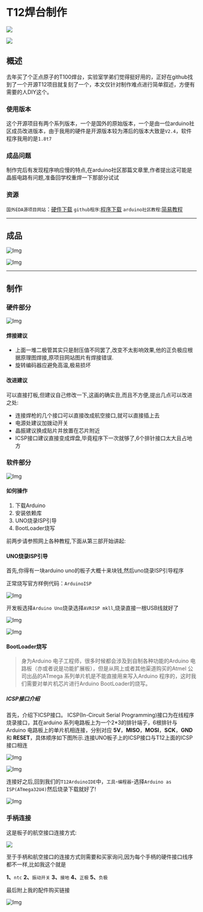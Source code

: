 # T12焊台制作
![](https://img.shields.io/badge/%E8%8F%9C%E9%B8%A1-%E7%A8%8B%E5%BA%8F%E5%91%98-blue#id=igv1F&originHeight=20&originWidth=76&originalType=binary&status=done&style=none)

![](https://img.shields.io/badge/T12%E7%84%8A%E5%8F%B0-V1.0-red#id=o1R4H&originHeight=20&originWidth=88&originalType=binary&status=done&style=none)

## 概述

去年买了个正点原子的T100焊台，实验室学弟们觉得挺好用的，正好在github找到了一个开源T12项目就复刻了一个，本文仅针对制作难点进行简单叙述，方便有需要的人DIY这个。

### 使用版本

这个开源项目有两个系列版本，一个是国外的原始版本，一个是由一位arduino社区成员改进版本，由于我用的硬件是开源版本较为滞后的版本大致是`V2.4`，软件程序我用的是`1.8t7`

### 成品问题

制作完后有发现程序响应慢的特点,在arduino社区那篇文章里,作者提出这可能是晶振电路有问题,准备回学校重焊一下那部分试试

### 资源

`国外EDA源项目网站`：[硬件下载](https://easyeda.com/wagiminator/z-solderingstation-smd-v2)
`github程序`:[程序下载](https://github.com/wagiminator/ATmega-Soldering-Station)
`arduino社区教程`:[简易教程](https://www.arduino.cn/forum.php?mod=viewthread&tid=100378&highlight=%E7%84%8A%E5%8F%B0)

---

## 成品


![Img](https://imgpool.protodrive.xyz/img/yank-note-picgo-img-20220620153809.png)


![Img](https://imgpool.protodrive.xyz/img/yank-note-picgo-img-20220620153816.png)

---

## 制作

### 硬件部分


![Img](https://imgpool.protodrive.xyz/img/yank-note-picgo-img-20220620153825.png)

#### 焊接建议

-  上面一堆二极管其实只是耐压值不同罢了,改变不太影响效果,他的正负极应根据原理图焊接,原项目网站图片有焊接错误. 
-  旋转编码器应避免高温,极易损坏 

#### 改进建议

可以直接打板,但建议自己修改一下,这画的确实丑,而且不方便,提出几点可以改进之处:

- 连接焊枪的几个接口可以直接改成航空接口,就可以直接插上去
- 电源处建议加拨动开关
- 晶振建议换成贴片并放置在芯片附近
- ICSP接口建议直接变成焊盘,毕竟程序下一次就够了,6个排针接口太大且占地方

### 软件部分

![Img](https://imgpool.protodrive.xyz/img/yank-note-picgo-img-20220620153836.png)

#### 如何操作

1. 下载Arduino
2. 安装依赖库
3. UNO烧录ISP引导
4. BootLoader烧写

前两步请参照网上各种教程,下面从第三部开始讲起:

#### UNO烧录ISP引导

首先,你得有一块arduino uno的板子大概十来块钱,然后uno烧录ISP引导程序

正常烧写官方样例代码：`ArduinoISP`


![Img](https://imgpool.protodrive.xyz/img/yank-note-picgo-img-20220620153844.png)

开发板选择`Arduino Uno`烧录选择`AVRISP mkll`,烧录直接一根USB线就好了


![Img](https://imgpool.protodrive.xyz/img/yank-note-picgo-img-20220620153852.png)

![Img](https://imgpool.protodrive.xyz/img/yank-note-picgo-img-20220620153858.png)

#### BootLoader烧写

> 身为Arduino 电子工程师，很多时候都会涉及到自制各种功能的Arduino 电路板（亦或者说是功能扩展板），但是从网上或者其他渠道购买的Atmel 公司出品的ATmega 系列单片机是不能直接用来写入Arduino 程序的，这时我们需要对单片机芯片进行Arduino BootLoader的烧写。


##### ICSP接口介绍

首先，介绍下ICSP接口。
ICSP(In-Circuit Serial Programming)接口为在线程序烧录接口，其在arduino 系列电路板上为一个2*3的排针端子，6根排针与Arduino 电路板上的单片机相连接，分别对应 **5V**，**MISO**，**MOSI**，**SCK**，**GND** 和 **RESET**，具体顺序如下图所示.连接UNO板子上的ICSP接口与T12上面的ICSP接口相连


![Img](https://imgpool.protodrive.xyz/img/yank-note-picgo-img-20220620153906.png)

![Img](https://imgpool.protodrive.xyz/img/yank-note-picgo-img-20220620153912.png)

连接好之后,回到我们的`T12ArduinoIDE`中，`工具`-`编程器`-选择`Arduino as ISP(ATmega32U4)`然后烧录下载就好了!

![Img](https://imgpool.protodrive.xyz/img/yank-note-picgo-img-20220620153919.png)

### 手柄连接

这是板子的航空接口连接方式:

![](https://imgpool.protodrive.xyz/img/yank-note-picgo-5c1e1653.png)

至于手柄和航空接口的连接方式则需要和买家询问,因为每个手柄的硬件接口线序都不一样,比如我这个就是

**1、**`ntc`
**2、**`振动开关`
**3、**`接地`
**4、**`正极`
**5、**`负极`

最后附上我的配件购买链接


![Img](https://imgpool.protodrive.xyz/img/yank-note-picgo-img-20220620154001.png)
